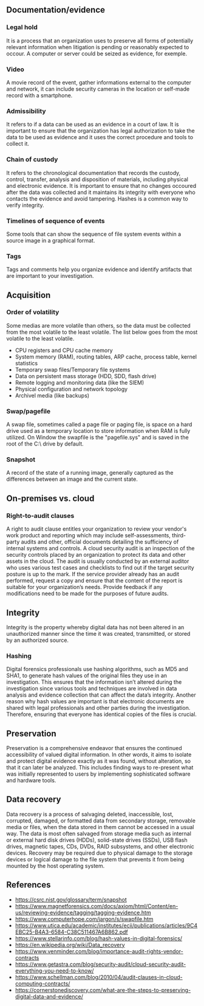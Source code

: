 ## Documentation/evidence
### Legal hold
It is a process that an organization uses to preserve all forms of potentially relevant information when litigation is pending or reasonably expected to occour. A computer or server could be seized as evidence, for exemple.
### Video
A movie record of the event, gather informations external to the computer and network, it can include security cameras in the location or self-made record with a smartphone.
### Admissibility
It refers to if a data can be used as an evidence in a court of law. It is important to ensure that the organization has legal authorization to take the data to be used as evidence and it uses the correct procedure and tools to collect it.
### Chain of custody
It refers to the chronological documentation that records the custody, control, transfer, analysis and disposition of materials, including physical and electronic evidence. It is important to ensure that no changes occoured after the data was collected and it maintains its integrity with everyone who contacts the evidence and avoid tampering. Hashes is a common way to verify integrity.
### Timelines of sequence of events
Some tools that can show the sequence of file system events within a source image in a graphical format.
### Tags
Tags and comments help you organize evidence and identify artifacts that are important to your investigation.

## Acquisition
### Order of volatility
Some medias are more volatile than others, so the data must be collected from the most volatile to the least volatile. The list below goes from the most volatile to the least volatile.
- CPU registers and CPU cache memory
- System memory (RAM), routing tables, ARP cache, process table, kernel statistics
- Temporary swap files/Temporary file systems
- Data on persistent mass storage (HDD, SDD, flash drive)
- Remote logging and monitoring data (like the SIEM)
- Physical configuration and network topology
- Archivel media (like backups)
### Swap/pagefile
A swap file, sometimes called a page file or paging file, is space on a hard drive used as a temporary location to store information when RAM is fully utilized. On Window the swapfile is the "pagefile.sys" and is saved in the root of the C:\ drive by default.
### Snapshot
A record of the state of a running image, generally captured as the differences between an image and the current state.

## On-premises vs. cloud
### Right-to-audit clauses
A right to audit clause entitles your organization to review your vendor's work product and reporting which may include self-assessments, third-party audits and other, official documents detailing the sufficiency of internal systems and controls.
A cloud security audit is an inspection of the security controls placed by an organization to protect its data and other assets in the cloud. The audit is usually conducted by an external auditor who uses various test cases and checklists to find out if the target security posture is up to the mark. 
If the service provider already has an audit performed, request a copy and ensure that the content of the report is suitable for your organization’s needs. Provide feedback if any modifications need to be made for the purposes of future audits.
## Integrity
Integrity is the property whereby digital data has not been altered in an unauthorized manner since the time it was created, transmitted, or stored by an authorized source.
### Hashing
Digital forensics professionals use hashing algorithms, such as MD5 and SHA1, to generate hash values of the original files they use in an investigation. This ensures that the information isn’t altered during the investigation since various tools and techniques are involved in data analysis and evidence collection that can affect the data’s integrity. Another reason why hash values are important is that electronic documents are shared with legal professionals and other parties during the investigation. Therefore, ensuring that everyone has identical copies of the files is crucial.

## Preservation
Preservation is a comprehensive endeavor that ensures the continued accessibility of valued digital information. In other words, it aims to isolate and protect digital evidence exactly as it was found, without alteration, so that it can later be analyzed. This includes finding ways to re-present what was initially represented to users by implementing sophisticated software and hardware tools.

## Data recovery
Data recovery is a process of salvaging deleted, inaccessible, lost, corrupted, damaged, or formatted data from secondary storage, removable media or files, when the data stored in them cannot be accessed in a usual way. The data is most often salvaged from storage media such as internal or external hard disk drives (HDDs), solid-state drives (SSDs), USB flash drives, magnetic tapes, CDs, DVDs, RAID subsystems, and other electronic devices. Recovery may be required due to physical damage to the storage devices or logical damage to the file system that prevents it from being mounted by the host operating system.


## References
- https://csrc.nist.gov/glossary/term/snapshot
- https://www.magnetforensics.com/docs/axiom/html/Content/en-us/reviewing-evidence/tagging/tagging-evidence.htm
- https://www.computerhope.com/jargon/s/swapfile.htm
- https://www.utica.edu/academic/institutes/ecii/publications/articles/9C4EBC25-B4A3-6584-C38C511467A6B862.pdf
- https://www.stellarinfo.com/blog/hash-values-in-digital-forensics/
- https://en.wikipedia.org/wiki/Data_recovery
- https://www.venminder.com/blog/importance-audit-rights-vendor-contracts
- https://www.getastra.com/blog/security-audit/cloud-security-audit-everything-you-need-to-know/
- https://www.schellman.com/blog/2010/04/audit-clauses-in-cloud-computing-contracts/
- https://cornerstonediscovery.com/what-are-the-steps-to-preserving-digital-data-and-evidence/
